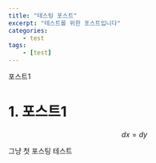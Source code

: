 ```yaml
---
title: "테스팅 포스트"
excerpt: "테스트를 위한 포스트입니다"
categories: 
    - test
tags:
    - [test]
---
```


포스트1
# 1. 포스트1
$$dx = dy$$

그냥 첫 포스팅 테스트
